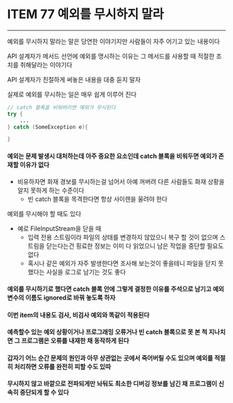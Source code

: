 # ITEM 77 예외를 무시하지 말라

--------------------------------------------
예외를 무시하지 말라는 말은 당연한 이야기지만 사람들이 자주 어기고 있는 내용이다

API 설계자가 메서드 선언에 예외를 명시하는 이유는 그 메서드를 사용할 때 적절한 조치를 취해달라는 이야기다

API 설계자가 친절하게 써놓은 내용을 대충 듣지 말자

실제로 예외를 무시하는 일은 매우 쉽게 이루어 진다

```` java
// catch 블록을 비워버리면 예외가 무시된다
try {
    ...
} catch (SomeException e){

}
````
#### 예외는 문제 발생시 대처하는데 아주 중요한 요소인데 catch 블록을 비워두면 예외가 존재할 이유가 없다
* 비유하자면 화재 경보를 무시하는걸 넘어서 아예 꺼버려 다른 사람들도 화재 상황을 알지 못하게 하는 수준이다
  * 빈 catch 블록을 목격한다면 항상 사이렌을 울려야 한다

예외를 무시해야 할 때도 있다
* 예로 FileInputStream을 닫을 때 
  * 입력 전용 스트림이라 파일의 상태를 변경하지 않았으니 복구 할 것이 없으며 스트림을 닫는다는건 핑료한 정보는 이미 다 읽었으니 남은 작업을 중단할 필요도 없다 
  * 혹시나 같은 예외가 자주 발생한다면 조사해 보는것이 좋을테니 파일을 닫지 못했다는 사실을 로그로 남기는 것도 좋다

#### 예외를 무시하기로 했다면 catch 블록 안에 그렇게 결정한 이유를 주석으로 남기고 예외 변수의 이름도 ignored로 바꿔 놓도록 하자
#### 이번 item의 내용도 검사, 비검사 예외와 똑같이 적용된다
#### 예측할수 있는 예외 상황이거나 프로그래밍 오류거나 빈 catch 블록으로 못 본 척 지나치면 그 프로그램은 오류를 내재한 채 동작하게 된다
#### 갑자기 어느 순간 문제의 원인과 아무 상관없는 곳에서 죽어버릴 수도 있으며 예외를 적절히 처리하면 오류를 완전히 피할 수도 있따
#### 무시하지 않고 바깥으로 전파되게만 놔둬도 최소한 디버깅 정보를 남긴 채 프로그램이 신속히 중단되게 할 수 있다